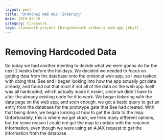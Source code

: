 ```yaml
---
layout: post
title: "Orokonui Web App Tinkering"
date: 2019-09-16
category: Classwork
tags: classwork project thingsnetwork orokonui web-app jekyll
---
```


# Removing Hardcoded Data

So today we had another meeting to decide what we were gonna do for the next 2 weeks before the holidays. We decided we needed to focus on getting data from the database onto the orokonui web app, so
I was tasked with doing that. Bee and I began looking into how the app actually got data already, and found out that most if not all of the data on the web app itself was all hardcoded, which actually
made it easier, since we didn't have to alter the already existing code for it to work. We began tinkering with the data page on the web app, and soon enough, we got a basic query to get an entry from
the database for the prototype gate that Bee had created. With that being done, we began looking at how to get the data to the map. Unfortunately, this is where we got stuck, we tried many different options,
but for some reason I could not get the map to update with the required information, even though we were using an AJAX request to get the information from the database.
